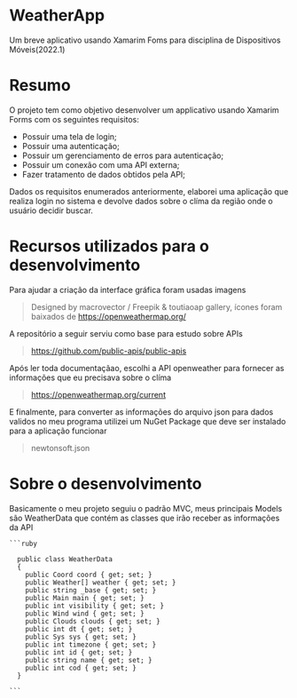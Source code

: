 # WeatherApp
Um breve aplicativo usando Xamarim Foms para disciplina de Dispositivos Móveis(2022.1)


# Resumo

O projeto tem como objetivo desenvolver um applicativo usando Xamarim Forms com os seguintes requisitos:

  - Possuir uma tela de login;
  - Possuir uma autenticação;
  - Possuir um gerenciamento de erros para autenticação;
  - Possuir um conexão com uma API externa;
  - Fazer tratamento de dados obtidos pela API;

Dados os requisitos enumerados anteriormente, elaborei uma aplicação que realiza login no sistema e devolve dados sobre o clíma da região onde o usuário decidir buscar.

# Recursos utilizados para o desenvolvimento

Para ajudar a criação da interface gráfica foram usadas imagens 
  
  > Designed by macrovector / Freepik & toutiaoap gallery, ícones foram baixados de <a>https://openweathermap.org/</a>

A repositório a seguir serviu como base para estudo sobre APIs

  > <a>https://github.com/public-apis/public-apis<a/>

Após ler toda documentaçãao, escolhi a API openweather para fornecer as informações que eu precisava sobre o clíma
  
  > <a>https://openweathermap.org/current</a>

E finalmente, para converter as informações do arquivo json para dados validos no meu programa utilizei um NuGet Package que deve ser instalado para a aplicação funcionar
  
  > newtonsoft.json
  
  # Sobre o desenvolvimento
  
  Basicamente o meu projeto seguiu o padrão MVC, meus principais Models são WeatherData que contém as classes que irão receber as informações da API
  
    ```ruby
  
      public class WeatherData
      {
        public Coord coord { get; set; }
        public Weather[] weather { get; set; }
        public string _base { get; set; }
        public Main main { get; set; }
        public int visibility { get; set; }
        public Wind wind { get; set; }
        public Clouds clouds { get; set; }
        public int dt { get; set; }
        public Sys sys { get; set; }
        public int timezone { get; set; }
        public int id { get; set; }
        public string name { get; set; }
        public int cod { get; set; }
      }
  
    ```
  
  


